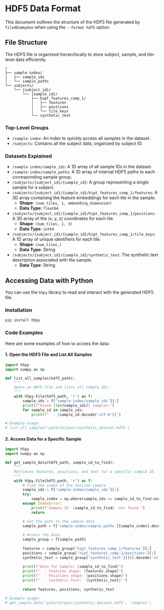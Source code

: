 # HDF5 Data Format

This document outlines the structure of the HDF5 file generated by `TiledDummyGen` when using the `--format hdf5` option.

## File Structure

The HDF5 file is organized hierarchically to store subject, sample, and tile-level data efficiently.

```
/
├── sample-index/
│   ├── sample_ids
│   └── sample_paths
└── subjects/
    └── {subject_id}/
        └── {sample_id}/
            ├── hipt_features_comp_1/
            │   ├── features
            │   ├── positions
            │   └── tile_keys
            └── synthetic_text
```

### Top-Level Groups

*   `/sample-index`: An index to quickly access all samples in the dataset.
*   `/subjects`: Contains all the subject data, organized by subject ID.

### Datasets Explained

*   `/sample-index/sample_ids`: A 1D array of all sample IDs in the dataset.
*   `/sample-index/sample_paths`: A 1D array of internal HDF5 paths to each corresponding sample group.
*   `/subjects/{subject_id}/{sample_id}`: A group representing a single sample for a subject.
*   `/subjects/{subject_id}/{sample_id}/hipt_features_comp_1/features`: A 3D array containing the feature embeddings for each tile in the sample.
    *   **Shape**: `(num_tiles, 1, embedding_dimension)`
    *   **Data Type**: `float64`
*   `/subjects/{subject_id}/{sample_id}/hipt_features_comp_1/positions`: A 3D array of the (x, y, z) coordinates for each tile.
    *   **Shape**: `(num_tiles, 1, 3)`
    *   **Data Type**: `int64`
*   `/subjects/{subject_id}/{sample_id}/hipt_features_comp_1/tile_keys`: A 1D array of unique identifiers for each tile.
    *   **Shape**: `(num_tiles,)`
    *   **Data Type**: String
*   `/subjects/{subject_id}/{sample_id}/synthetic_text`: The synthetic text description associated with the sample.
    *   **Data Type**: String

## Accessing Data with Python

You can use the `h5py` library to read and interact with the generated HDF5 file.

### Installation

```bash
pip install h5py
```

### Code Examples

Here are some examples of how to access the data:

#### 1. Open the HDF5 File and List All Samples

```python
import h5py
import numpy as np

def list_all_samples(hdf5_path):
    """
    Opens an HDF5 file and lists all sample IDs.
    """
    with h5py.File(hdf5_path, 'r') as f:
        sample_ids = f['sample-index/sample_ids'][:]
        print(f"Found {len(sample_ids)} samples:")
        for sample_id in sample_ids:
            print(f"  - {sample_id.decode('utf-8')}")

# Example usage:
# list_all_samples('path/to/your/synthetic_dataset.hdf5')
```

#### 2. Access Data for a Specific Sample

```python
import h5py
import numpy as np

def get_sample_data(hdf5_path, sample_id_to_find):
    """
    Retrieves features, positions, and text for a specific sample ID.
    """
    with h5py.File(hdf5_path, 'r') as f:
        # Find the index of the desired sample
        sample_ids = f['sample-index/sample_ids'][:]
        try:
            sample_index = np.where(sample_ids == sample_id_to_find.encode('utf-8'))[0][0]
        except IndexError:
            print(f"Sample ID '{sample_id_to_find}' not found.")
            return

        # Get the path to the sample data
        sample_path = f['sample-index/sample_paths'][sample_index].decode('utf-8')
        
        # Access the data
        sample_group = f[sample_path]
        
        features = sample_group['hipt_features_comp_1/features'][:]
        positions = sample_group['hipt_features_comp_1/positions'][:]
        synthetic_text = sample_group['synthetic_text'][()].decode('utf-8')
        
        print(f"Data for Sample: {sample_id_to_find}")
        print(f"  - Features shape: {features.shape}")
        print(f"  - Positions shape: {positions.shape}")
        print(f"  - Synthetic Text: '{synthetic_text}'")
        
        return features, positions, synthetic_text

# Example usage:
# get_sample_data('path/to/your/synthetic_dataset.hdf5', 'Sample1')
```
